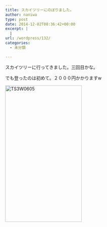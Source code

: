 ```yaml
---
title: スカイツリーにのぼりました。
author: naniwa
type: post
date: 2014-12-02T08:36:42+00:00
excerpt: |
  |
url: /wordpress/132/
categories:
  - 未分類

---
```

スカイツリーに行ってきました。三回目かな。

でも登ったのは初めて。２０００円かかりますw

[<img class="alignnone  wp-image-133" src="http://cfw4.dip.jp/wordpress/wp-content/uploads/2014/12/TS3W0605.jpg" alt="TS3W0605" width="242" height="431" />][1]

 [1]: http://cfw4.dip.jp/wordpress/wp-content/uploads/2014/12/TS3W0605.jpg